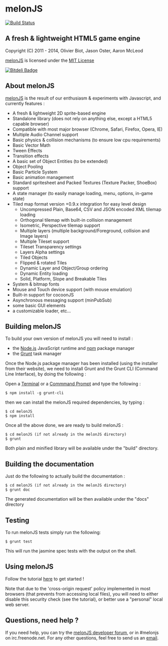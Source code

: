 melonJS
=======
[![Build Status](https://travis-ci.org/melonjs/melonJS.svg)](https://travis-ci.org/melonjs/melonJS)

A fresh & lightweight HTML5 game engine
-------------------------------------------------------------------------------

Copyright (C) 2011 - 2014, Olivier Biot, Jason Oster, Aaron McLeod

[melonJS](http://melonjs.org/) is licensed under the [MIT License](http://www.opensource.org/licenses/mit-license.php)

[![Bitdeli Badge](https://d2weczhvl823v0.cloudfront.net/melonjs/melonjs/trend.png)](https://bitdeli.com/free "Bitdeli Badge")

About melonJS
-------------------------------------------------------------------------------

[melonJS](http://melonjs.org/) is the result of our enthusiasm & experiments with Javascript,
and currently features :

- A fresh & lightweight 2D sprite-based engine
- Standalone library (does not rely on anything else, except a HTML5 capable browser)
- Compatible with most major browser (Chrome, Safari, Firefox, Opera, IE)
- Multiple Audio Channel support
- Basic physics & collision mechanisms (to ensure low cpu requirements)
- Basic Vector Math
- Tween Effects
- Transition effects
- A basic set of Object Entities (to be extended)
- Object Pooling
- Basic Particle System
- Basic animation management
- Standard spritesheet and Packed Textures (Texture Packer, ShoeBox) support
- A state manager (to easily manage loading, menu, options, in-game state)
- Tiled map format version +0.9.x integration for easy level design
    - Uncompressed Plain, Base64, CSV and JSON encoded XML tilemap loading
    - Orthogonal tilemap with built-in collision management
    - Isometric, Perspective tilemap support
    - Multiple layers (multiple background/Foreground, collision and Image layers)
    - Multiple Tileset support
    - Tileset Transparency settings
    - Layers Alpha settings
    - Tiled Objects
    - Flipped & rotated Tiles
    - Dynamic Layer and Object/Group ordering
    - Dynamic Entity loading
    - Solid, Platform, Slope and Breakable Tiles
- System & bitmap fonts
- Mouse and Touch device support (with mouse emulation)
- Built-in support for cocoonJS
- Asynchronous messaging support (minPubSub)
- some basic GUI elements
- a customizable loader, etc...

Building melonJS
-------------------------------------------------------------------------------
To build your own version of melonJS you will need to install :

- the [Node.js](http://nodejs.org/) JavaScript runtime and [npm](https://npmjs.org/) package manager
- the [Grunt](http://gruntjs.com/) task manager

Once the Node.js package manager has been installed (using the installer from their website),
we need to install Grunt and the Grunt CLI (Command Line Interface), by doing the following :

Open a [Terminal](http://www.apple.com/osx/apps/all.html#terminal) or a [Commmand Prompt](http://en.wikipedia.org/wiki/Command_Prompt) and
type the following :

    $ npm install -g grunt-cli

then we can install the melonJS required dependencies, by typing :

    $ cd melonJS
    $ npm install

Once all the above done, we are ready to build melonJS :

    $ cd melonJS (if not already in the melonJS directory)
    $ grunt

Both plain and minified library will be available under the "build" directory.

Building the documentation
-------------------------------------------------------------------------------
Just do the following to actually build the documentation :

    $ cd melonJS (if not already in the melonJS directory)
    $ grunt doc

The generated documentation will be then available under the "docs" directory

Testing
-------------------------------------------------------------------------------

To run melonJS tests simply run the following:

	$ grunt test

This will run the jasmine spec tests with the output on the shell.

Using melonJS
-------------------------------------------------------------------------------
Follow the tutorial [here](http://melonjs.github.io/tutorial/) to get started !

Note that due to the 'cross-origin request' policy implemented in most browsers (that prevents from accessing local files), you will need to either disable this security check (see the tutorial), or better use a "personal" local web server.

Questions, need help ?
-------------------------------------------------------------------------------
If you need help, you can try the [melonJS developer forum](http://groups.google.com/group/melonjs), or in #melonjs on irc.freenode.net.
For any other questions, feel free to send us an [email](mailto:contact@melonjs.org).
